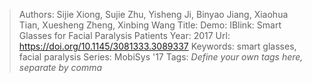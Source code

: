 > Authors: Sijie Xiong, Sujie Zhu, Yisheng Ji, Binyao Jiang, Xiaohua Tian, Xuesheng Zheng, Xinbing Wang
> Title: Demo: IBlink: Smart Glasses for Facial Paralysis Patients
> Year: 2017
> Url: https://doi.org/10.1145/3081333.3089337
> Keywords: smart glasses, facial paralysis
> Series: MobiSys '17
> Tags: *Define your own tags here, separate by comma*